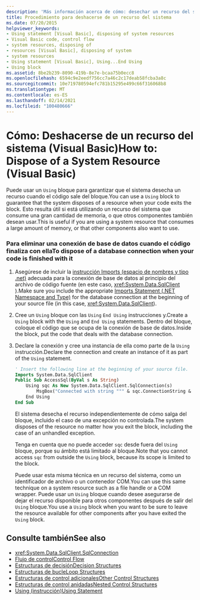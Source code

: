 ```yaml
---
description: 'Más información acerca de cómo: desechar un recurso del sistema (Visual Basic)'
title: Procedimiento para deshacerse de un recurso del sistema
ms.date: 07/20/2015
helpviewer_keywords:
- Using statement [Visual Basic], disposing of system resources
- Visual Basic code, control flow
- system resources, disposing of
- resources [Visual Basic], disposing of system
- system resources
- Using statement [Visual Basic], Using...End Using
- Using block
ms.assetid: 8be2b239-8090-419b-8e7e-bcaa75b0ecc8
ms.openlocfilehash: 6594c9e2eedf756cc7a46c2c17deab58fcba3a8c
ms.sourcegitcommit: 10e719780594efc781b15295e499c66f316068b8
ms.translationtype: MT
ms.contentlocale: es-ES
ms.lasthandoff: 02/14/2021
ms.locfileid: "100480666"
---
```

# <a name="how-to-dispose-of-a-system-resource-visual-basic"></a><span data-ttu-id="f9fc9-103">Cómo: Deshacerse de un recurso del sistema (Visual Basic)</span><span class="sxs-lookup"><span data-stu-id="f9fc9-103">How to: Dispose of a System Resource (Visual Basic)</span></span>

<span data-ttu-id="f9fc9-104">Puede usar un `Using` bloque para garantizar que el sistema desecha un recurso cuando el código sale del bloque.</span><span class="sxs-lookup"><span data-stu-id="f9fc9-104">You can use a `Using` block to guarantee that the system disposes of a resource when your code exits the block.</span></span> <span data-ttu-id="f9fc9-105">Esto resulta útil si está utilizando un recurso del sistema que consume una gran cantidad de memoria, o que otros componentes también desean usar.</span><span class="sxs-lookup"><span data-stu-id="f9fc9-105">This is useful if you are using a system resource that consumes a large amount of memory, or that other components also want to use.</span></span>  
  
### <a name="to-dispose-of-a-database-connection-when-your-code-is-finished-with-it"></a><span data-ttu-id="f9fc9-106">Para eliminar una conexión de base de datos cuando el código finaliza con ella</span><span class="sxs-lookup"><span data-stu-id="f9fc9-106">To dispose of a database connection when your code is finished with it</span></span>  
  
1. <span data-ttu-id="f9fc9-107">Asegúrese de incluir la [instrucción Imports (espacio de nombres y tipo .net)](../../../language-reference/statements/imports-statement-net-namespace-and-type.md) adecuada para la conexión de base de datos al principio del archivo de código fuente (en este caso, <xref:System.Data.SqlClient> ).</span><span class="sxs-lookup"><span data-stu-id="f9fc9-107">Make sure you include the appropriate [Imports Statement (.NET Namespace and Type)](../../../language-reference/statements/imports-statement-net-namespace-and-type.md) for the database connection at the beginning of your source file (in this case, <xref:System.Data.SqlClient>).</span></span>  
  
2. <span data-ttu-id="f9fc9-108">Cree un `Using` bloque con las `Using` `End Using` instrucciones y.</span><span class="sxs-lookup"><span data-stu-id="f9fc9-108">Create a `Using` block with the `Using` and `End Using` statements.</span></span> <span data-ttu-id="f9fc9-109">Dentro del bloque, coloque el código que se ocupa de la conexión de base de datos.</span><span class="sxs-lookup"><span data-stu-id="f9fc9-109">Inside the block, put the code that deals with the database connection.</span></span>  
  
3. <span data-ttu-id="f9fc9-110">Declare la conexión y cree una instancia de ella como parte de la `Using` instrucción.</span><span class="sxs-lookup"><span data-stu-id="f9fc9-110">Declare the connection and create an instance of it as part of the `Using` statement.</span></span>  
  
    ```vb  
    ' Insert the following line at the beginning of your source file.  
    Imports System.Data.SqlClient  
    Public Sub AccessSql(ByVal s As String)  
        Using sqc As New System.Data.SqlClient.SqlConnection(s)  
            MsgBox("Connected with string """ & sqc.ConnectionString & """")  
        End Using  
    End Sub  
    ```  
  
     <span data-ttu-id="f9fc9-111">El sistema desecha el recurso independientemente de cómo salga del bloque, incluido el caso de una excepción no controlada.</span><span class="sxs-lookup"><span data-stu-id="f9fc9-111">The system disposes of the resource no matter how you exit the block, including the case of an unhandled exception.</span></span>  
  
     <span data-ttu-id="f9fc9-112">Tenga en cuenta que no puede acceder `sqc` desde fuera del `Using` bloque, porque su ámbito está limitado al bloque.</span><span class="sxs-lookup"><span data-stu-id="f9fc9-112">Note that you cannot access `sqc` from outside the `Using` block, because its scope is limited to the block.</span></span>  
  
     <span data-ttu-id="f9fc9-113">Puede usar esta misma técnica en un recurso del sistema, como un identificador de archivo o un contenedor COM.</span><span class="sxs-lookup"><span data-stu-id="f9fc9-113">You can use this same technique on a system resource such as a file handle or a COM wrapper.</span></span> <span data-ttu-id="f9fc9-114">Puede usar un `Using` bloque cuando desee asegurarse de dejar el recurso disponible para otros componentes después de salir del `Using` bloque.</span><span class="sxs-lookup"><span data-stu-id="f9fc9-114">You use a `Using` block when you want to be sure to leave the resource available for other components after you have exited the `Using` block.</span></span>  
  
## <a name="see-also"></a><span data-ttu-id="f9fc9-115">Consulte también</span><span class="sxs-lookup"><span data-stu-id="f9fc9-115">See also</span></span>

- <xref:System.Data.SqlClient.SqlConnection>
- [<span data-ttu-id="f9fc9-116">Flujo de control</span><span class="sxs-lookup"><span data-stu-id="f9fc9-116">Control Flow</span></span>](index.md)
- [<span data-ttu-id="f9fc9-117">Estructuras de decisión</span><span class="sxs-lookup"><span data-stu-id="f9fc9-117">Decision Structures</span></span>](decision-structures.md)
- [<span data-ttu-id="f9fc9-118">Estructuras de bucle</span><span class="sxs-lookup"><span data-stu-id="f9fc9-118">Loop Structures</span></span>](loop-structures.md)
- [<span data-ttu-id="f9fc9-119">Estructuras de control adicionales</span><span class="sxs-lookup"><span data-stu-id="f9fc9-119">Other Control Structures</span></span>](other-control-structures.md)
- [<span data-ttu-id="f9fc9-120">Estructuras de control anidadas</span><span class="sxs-lookup"><span data-stu-id="f9fc9-120">Nested Control Structures</span></span>](nested-control-structures.md)
- [<span data-ttu-id="f9fc9-121">Using (instrucción)</span><span class="sxs-lookup"><span data-stu-id="f9fc9-121">Using Statement</span></span>](../../../language-reference/statements/using-statement.md)
